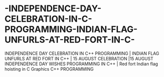 # -INDEPENDENCE-DAY-CELEBRATION-IN-C-PROGRAMMING-INDIAN-FLAG-UNFURLS-AT-RED-FORT-IN-C-
 INDEPENDENCE DAY CELEBRATION IN C++ PROGRAMMING | INDIAN FLAG UNFURLS AT RED FORT IN C++ | 15 AUGUST CELEBRATION |15 AUGUST INDEPENDENCE DAY WISHES PROGRAMMING IN C++ | Red fort Indian flag hoisting in C Graphics  C++ PROGRAMMING
